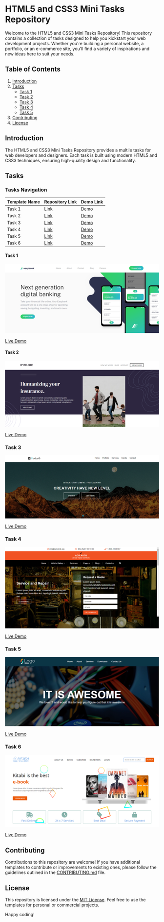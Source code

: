 # HTML5 and CSS3 Mini Tasks Repository

Welcome to the HTML5 and CSS3 Mini Tasks Repository! This repository contains a collection of tasks designed to help you kickstart your web development projects. Whether you're building a personal website, a portfolio, or an e-commerce site, you'll find a variety of inspirations and new ideas here to suit your needs.

## Table of Contents

1. [Introduction](#introduction)
2. [Tasks](#tasks)
    - [Task 1](#task-1)
    - [Task 2](#task-2)
    - [Task 3](#task-3)
    - [Task 4](#task-4)
    - [Task 5](#task-5)
3. [Contributing](#contributing)
4. [License](#license)

## Introduction

The HTML5 and CSS3 Mini Tasks Repository provides a multile tasks for web developers and designers. Each task is built using modern HTML5 and CSS3 techniques, ensuring high-quality design and functionality.

## Tasks

### Tasks Navigation

| Template Name | Repository Link                                               | Demo Link |
|---------------|---------------------------------------------------------------|-----------|
| Task 1        | [Link](Mini%20Tasks/HTML-CSS-tasks/HTML5_And_CSS3_Task01)     | [Demo](#) |
| Task 2        | [Link](Mini%20Tasks/HTML-CSS-tasks/HTML5_And_CSS3_Task02)     | [Demo](#) |
| Task 3        | [Link](Mini%20Tasks/HTML-CSS-tasks/HTML5_And_CSS3_Task03)     | [Demo](#) |
| Task 4        | [Link](Mini%20Tasks/HTML-CSS-tasks/HTML5_And_CSS3_Task04)     | [Demo](#) |
| Task 5        | [Link](Mini%20Tasks/HTML-CSS-tasks/HTML5_And_CSS3_Task05)     | [Demo](#) |
| Task 6        | [Link](Mini%20Tasks/HTML-CSS-tasks/HTML5_And_CSS3_Task06)     | [Demo](#) |


#### Task 1

![Task 1 Preview](task1-preview.png)

[Live Demo](link-to-live-demo)

#### Task 2

![Task 2 Preview](task2-preview.png)

[Live Demo](link-to-live-demo)

### Task 3

![Task 3 Preview](task3-preview.png)

[Live Demo](link-to-live-demo)

### Task 4

![Task 4 Preview](task4-preview.png)

[Live Demo](link-to-live-demo)

### Task 5

![Task 5 Preview](task5-preview.png)

[Live Demo](link-to-live-demo)

### Task 6

![Task 6 Preview](task6-preview.png)

[Live Demo](link-to-live-demo)

## Contributing

Contributions to this repository are welcome! If you have additional templates to contribute or improvements to existing ones, please follow the guidelines outlined in the [CONTRIBUTING.md](CONTRIBUTING.md) file.

## License

This repository is licensed under the [MIT License](LICENSE). Feel free to use the templates for personal or commercial projects.

Happy coding!
